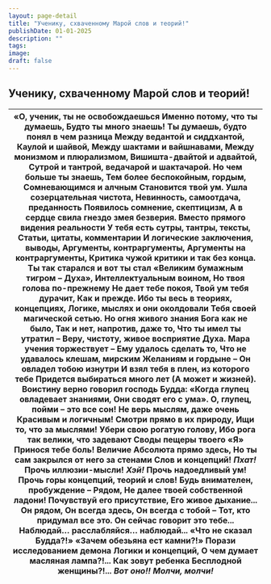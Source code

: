```yaml
---
layout: page-detail
title: "Ученику, схваченному Марой слов и теорий!"
publishDate: 01-01-2025
description: ""
tags:
image:
draft: false
---
```


## Ученику, схваченному Марой слов и теорий!
| «О, ученик, ты не освобождаешься  Именно потому, что ты думаешь,  Будто ты много знаешь!  Ты думаешь, будто понял в чем разница  Между ведантой и сиддхантой,  Каулой и шайвой,  Между шактами и вайшнавами,  Между монизмом и плюрализмом,  Вишишта-двайтой и адвайтой,  Сутрой и тантрой, ведачарой и шактачарой.  Но чем больше ты знаешь,  Тем более беспокойным, гордым,  Сомневающимся и алчным  Становится твой ум.  Ушла созерцательная чистота,  Невинность, самоотдача, преданность  Появилось сомнение, скептицизм,  А в сердце свила гнездо змея безверия.  Вместо прямого видения реальности  У тебя есть сутры, тантры, тексты,  Статьи, цитаты, комментарии  И логические заключения, выводы,  Аргументы, контраргументы,  Аргументы на контраргументы,  Критика чужой критики и так без конца.  Ты так старался и вот ты стал  «Великим бумажным тигром – Духа»,  Интеллектуальным воином,  Но твоя голова по-прежнему  Не дает тебе покоя,  Твой ум тебя дурачит,  Как и прежде.  Ибо ты весь в теориях, концепциях,  Логике, мыслях и они околдовали  Тебя своей магической сетью.  Но огня живого знания Бога как не было,  Так и нет, напротив, даже то,  Что ты имел ты утратил –  Веру, чистоту, живое восприятие Духа.  Мара учения торжествует –  Ему удалось сделать то,  Что не удавалось клешам, мирским  Желаниям и гордыне –  Он овладел тобою изнутри  И взял тебя в плен, из которого тебе  Придется выбираться много лет  (А может и жизней).  Воистину верно говорил господь Будда:  «Когда глупец овладевает знаниями,  Они сводят его с ума».  О, глупец, пойми – это все сон!  Не верь мыслям, даже очень  Красивым и логичным!  Смотри прямо в их природу,  Ищи то, что за мыслями!  Убери свою рогатую голову,  Ибо рога так велики, что задевают  Своды пещеры твоего «Я»  Принося тебе боль!  Величие Абсолюта прямо здесь,  Но ты сам закрылся от него за стенами  Слов и концепций!   _Пхат!_  Прочь иллюзии-мысли!   _Хэй!_  Прочь надоедливый ум! Прочь горы концепций, теорий и слов! Будь внимателен, пробуждение –  Рядом,  Не далее твоей собственной ладони!  Почувствуй его присутствие,  Его живое дыхание... Он рядом, Он всегда здесь,  Он всегда с тобой –  Тот, кто придумал все это.  Он сейчас говорит это тебе... Наблюдай… расслабляйся… наблюдай...  «Что не сказал Будда?!» «Зачем обезьяна ест камни?!»  Порази исследованием демона  Логики и концепций, О чем думает масляная лампа?!... Как зовут ребенка  Бесплодной женщины?!...   _Вот оно!!_   _Молчи, молчи!_ |
| ----------------------------------------------------------------------------------------------------------------------------------------------------------------------------------------------------------------------------------------------------------------------------------------------------------------------------------------------------------------------------------------------------------------------------------------------------------------------------------------------------------------------------------------------------------------------------------------------------------------------------------------------------------------------------------------------------------------------------------------------------------------------------------------------------------------------------------------------------------------------------------------------------------------------------------------------------------------------------------------------------------------------------------------------------------------------------------------------------------------------------------------------------------------------------------------------------------------------------------------------------------------------------------------------------------------------------------------------------------------------------------------------------------------------------------------------------------------------------------------------------------------------------------------------------------------------------------------------------------------------------------------------------------------------------------------------------------------------------------------------------------------------------------------------------------------------------------------------------------------------------------------------------------------------------------------------------------------------------------------------------------------------------------------------------------------------------------------------------------------------------------------------------------------------------------------------------------------------------------------------------------------------------------------------------------------------------------------------------------------------------------------------------------------------------------------------------------------------------------------------------------------------------------- |
  
  
